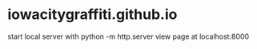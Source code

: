 # iowacitygraffiti.github.io

start local server with python -m http.server
view page at localhost:8000